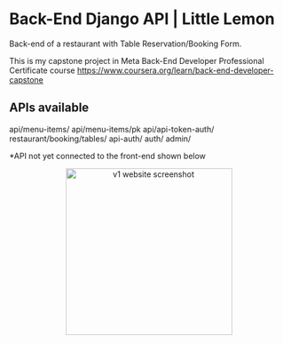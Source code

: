 # Back-End Django API | Little Lemon

Back-end of a restaurant with Table Reservation/Booking Form.

This is my capstone project in Meta Back-End Developer Professional Certificate course https://www.coursera.org/learn/back-end-developer-capstone

## APIs available
api/menu-items/
api/menu-items/pk
api/api-token-auth/
restaurant/booking/tables/
api-auth/
auth/
admin/


*API not yet connected to the front-end shown below
<p align="center">
    <img width="300" src="https://i.imgur.com/VrBhPIq.png" alt="v1 website screenshot">
</p>